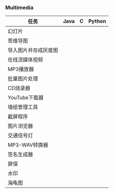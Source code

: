 ### Multimedia

| 任务                 | Java | C    | Python |
| -------------------- | ---- | ---- | ------ |
| 幻灯片               |      |      |        |
| 思维导图             |      |      |        |
| 导入图片并存成灰度图 |      |      |        |
| 在线流媒体视频       |      |      |        |
| MP3播放器            |      |      |        |
| 批量图片处理         |      |      |        |
| CD烧录器             |      |      |        |
| YouTube下载器        |      |      |        |
| 墙纸管理工具         |      |      |        |
| 截屏程序             |      |      |        |
| 图片浏览器           |      |      |        |
| 交通信号灯           |      |      |        |
| MP3-WAV转换器        |      |      |        |
| 签名生成器           |      |      |        |
| 屏保                 |      |      |        |
| 水印                 |      |      |        |
| 海龟图               |      |      |        |



